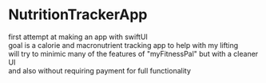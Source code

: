 # NutritionTrackerApp
first attempt at making an app with swiftUI <br>
goal is a calorie and macronutrient tracking app to help with my lifting <br>
will try to minimic many of the features of "myFitnessPal" but with a cleaner UI <br>
and also without requiring payment for full functionality 

